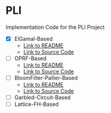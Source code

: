 # PLI
Implementation Code for the PLI Project

 - [X] ElGamal-Based
	 - [Link to README](Elgamal-Based/README.md)
	 - [Link to Source Code](Elgamal-Based/src/)
 - [ ] OPRF-Based
	 - [Link to README](OPRF-Based/README.md)
	 - [Link to Source Code](OPRF-Based/src/)
 - [ ] BloomFilter-Pallier-Based
	 - [Link to README](BloomFilter-Paillier-Based/README.md)
	 - [Link to Source Code](BloomFilter-Paillier-Based/src/)
 - [ ] Garbled-Circuit-Based
 - [ ] Lattice-FH-Based
